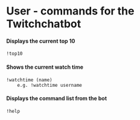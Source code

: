 # User - commands for the Twitchchatbot

#### Displays the current top 10

```
!top10
```
#### Shows the current watch time

```
!watchtime (name)
    e.g. !watchtime username
```
#### Displays the command list from the bot

```
!help
```